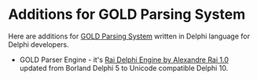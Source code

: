 # Additions for GOLD Parsing System
Here are additions for [GOLD Parsing System](http://www.goldparser.org) written in Delphi language for Delphi developers.

* GOLD Parser Engine - it's [Rai Delphi Engine by Alexandre Rai 1.0](http://www.goldparser.org/engine/1/delphi/index.htm) updated from Borland Delphi 5 to Unicode compatible Delphi 10.
